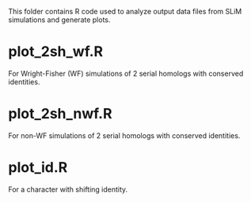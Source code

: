 This folder contains R code used to analyze output data files from SLiM simulations and generate plots.

# plot_2sh_wf.R
For Wright-Fisher (WF) simulations of 2 serial homologs with conserved identities.

# plot_2sh_nwf.R
For non-WF simulations of 2 serial homologs with conserved identities.

# plot_id.R
For a character with shifting identity.
